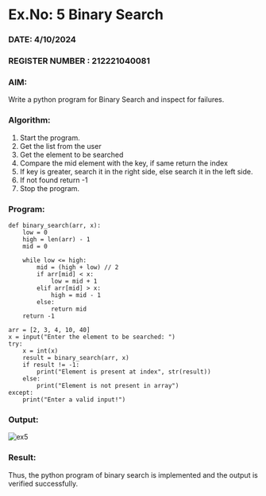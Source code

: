 # Ex.No: 5 Binary Search
### DATE: 4/10/2024                                                                            
### REGISTER NUMBER : 212221040081
### AIM: 
Write a python program for Binary Search and inspect for failures.

### Algorithm:

1.  Start the program.
2.	Get the list from the user
3.	Get the element to be searched 
4.	Compare the mid element with the key, if same return the index
5.	If key is greater, search it in the right side, else search it in the left side.
6.	If not found return -1
7.	Stop the program. 


### Program:
```
def binary_search(arr, x):
    low = 0
    high = len(arr) - 1
    mid = 0

    while low <= high:
        mid = (high + low) // 2
        if arr[mid] < x:
            low = mid + 1
        elif arr[mid] > x:
            high = mid - 1
        else:
            return mid
    return -1

arr = [2, 3, 4, 10, 40]
x = input("Enter the element to be searched: ")
try:
    x = int(x)
    result = binary_search(arr, x)
    if result != -1:
        print("Element is present at index", str(result))
    else:
        print("Element is not present in array")
except:
    print("Enter a valid input!")

```
### Output:
![ex5](https://github.com/user-attachments/assets/c33bb15f-94bb-432f-a402-c64592659eee)



### Result:
Thus, the python program of binary search is implemented and the output is verified successfully. 


